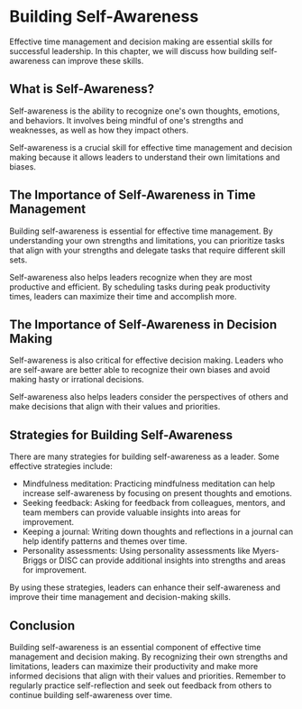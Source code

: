 Building Self-Awareness
=======================================================================

Effective time management and decision making are essential skills for successful leadership. In this chapter, we will discuss how building self-awareness can improve these skills.

What is Self-Awareness?
-----------------------

Self-awareness is the ability to recognize one's own thoughts, emotions, and behaviors. It involves being mindful of one's strengths and weaknesses, as well as how they impact others.

Self-awareness is a crucial skill for effective time management and decision making because it allows leaders to understand their own limitations and biases.

The Importance of Self-Awareness in Time Management
---------------------------------------------------

Building self-awareness is essential for effective time management. By understanding your own strengths and limitations, you can prioritize tasks that align with your strengths and delegate tasks that require different skill sets.

Self-awareness also helps leaders recognize when they are most productive and efficient. By scheduling tasks during peak productivity times, leaders can maximize their time and accomplish more.

The Importance of Self-Awareness in Decision Making
---------------------------------------------------

Self-awareness is also critical for effective decision making. Leaders who are self-aware are better able to recognize their own biases and avoid making hasty or irrational decisions.

Self-awareness also helps leaders consider the perspectives of others and make decisions that align with their values and priorities.

Strategies for Building Self-Awareness
--------------------------------------

There are many strategies for building self-awareness as a leader. Some effective strategies include:

* Mindfulness meditation: Practicing mindfulness meditation can help increase self-awareness by focusing on present thoughts and emotions.
* Seeking feedback: Asking for feedback from colleagues, mentors, and team members can provide valuable insights into areas for improvement.
* Keeping a journal: Writing down thoughts and reflections in a journal can help identify patterns and themes over time.
* Personality assessments: Using personality assessments like Myers-Briggs or DISC can provide additional insights into strengths and areas for improvement.

By using these strategies, leaders can enhance their self-awareness and improve their time management and decision-making skills.

Conclusion
----------

Building self-awareness is an essential component of effective time management and decision making. By recognizing their own strengths and limitations, leaders can maximize their productivity and make more informed decisions that align with their values and priorities. Remember to regularly practice self-reflection and seek out feedback from others to continue building self-awareness over time.
